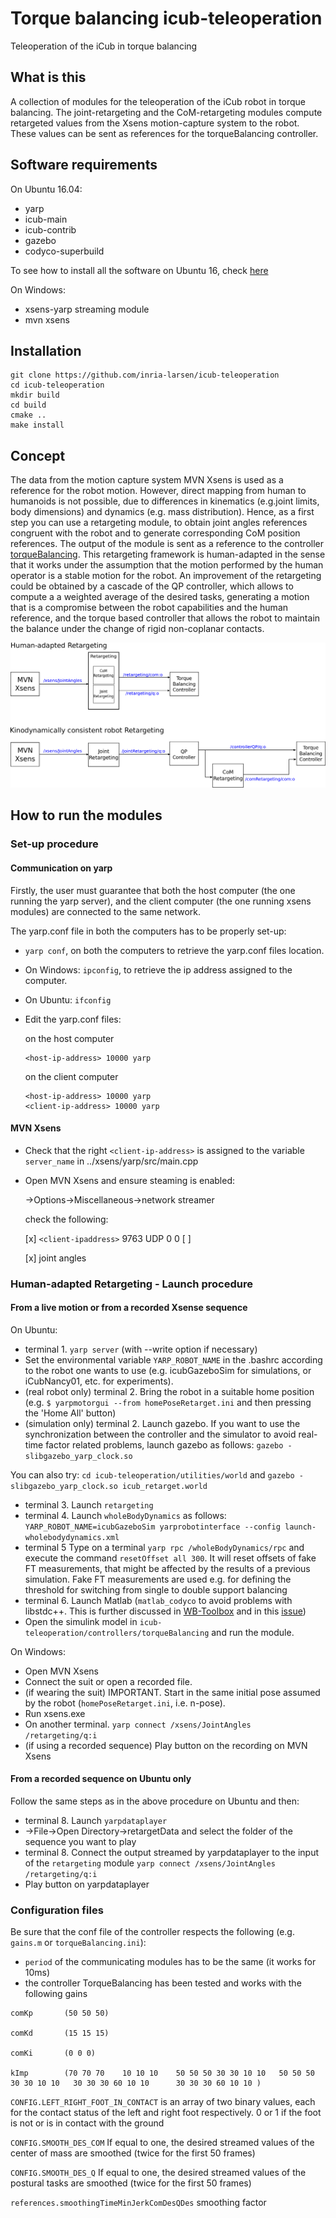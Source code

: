 # Torque balancing icub-teleoperation

Teleoperation of the iCub in torque balancing

## What is this

A collection of modules for the teleoperation of the iCub robot in torque balancing.
The joint-retargeting and the CoM-retargeting modules compute retargeted values from the Xsens motion-capture system to the robot. These values can be sent as references for the torqueBalancing controller.


## Software requirements

On Ubuntu 16.04:
* yarp
* icub-main
* icub-contrib
* gazebo
* codyco-superbuild

To see how to install all the software on Ubuntu 16, check [here](https://github.com/inria-larsen/icub-manual/wiki/How-to-install-the-software-on-your-machine-(Ubuntu-16))

On Windows:
* xsens-yarp streaming module
* mvn xsens


## Installation

```
git clone https://github.com/inria-larsen/icub-teleoperation
cd icub-teleoperation
mkdir build
cd build
cmake ..
make install
```


## Concept

The data from the motion capture system MVN Xsens is used as a reference for the robot motion. However, direct mapping from human to humanoids is not possible, due to differences in kinematics (e.g.joint limits, body dimensions) and dynamics (e.g. mass distribution). 
Hence, as a first step you can use a retargeting module, to obtain joint angles references congruent with the robot and to generate corresponding CoM position references. The output of the module is sent as a reference to the controller [torqueBalancing](https://www.frontiersin.org/articles/10.3389/frobt.2015.00006/full#B25). This retargeting framework is human-adapted in the sense that it works under the assumption that the motion performed by the human operator is a stable motion for the robot.
An improvement of the retargeting could be obtained by a cascade of the QP controller, which allows to compute a a weighted average of the desired tasks, generating a motion that is a compromise between the robot capabilities and the human reference, and the torque based controller that allows the robot to maintain the balance under the change of rigid non-coplanar contacts. 

![alt text](https://github.com/inria-larsen/icub-teleoperation/blob/master/doc/retargeting-chart.png "Software concept")


## How to run the modules

### Set-up procedure

#### Communication on yarp

Firstly, the user must guarantee that both the host computer (the one running the yarp server), and the client computer (the one running xsens modules) are connected to the same network.

The yarp.conf file in both the computers has to be properly set-up:
- `yarp conf`, on both the computers to retrieve the yarp.conf files location.
- On Windows: `ipconfig`, to retrieve the ip address assigned to the computer.
- On Ubuntu: `ifconfig`
- Edit the yarp.conf files:
	
	on the host computer

	```
	<host-ip-address> 10000 yarp
	```

	on the client computer

	```
	<host-ip-address> 10000 yarp
	<client-ip-address> 10000 yarp
	```

#### MVN Xsens

- Check that the right `<client-ip-address>` is assigned to the variable `server_name` in ../xsens/yarp/src/main.cpp
- Open MVN Xsens and ensure steaming is enabled:

    ->Options->Miscellaneous->network streamer

    check the following:

     [x] `<client-ipaddress>` 9763 UDP 0 0 [ ]

     [x] joint angles



### Human-adapted Retargeting - Launch procedure

#### From a live motion or from a recorded Xsense sequence 

On Ubuntu:
- terminal 1. `yarp server` (with --write option if necessary)
- Set the environmental variable `YARP_ROBOT_NAME` in the .bashrc according to the robot one wants to use (e.g. icubGazeboSim for simulations, or iCubNancy01, etc. for experiments).
- (real robot only) terminal 2. Bring the robot in a suitable home position (e.g. `$ yarpmotorgui --from homePoseRetarget.ini` and then pressing the 'Home All' button)
- (simulation only) terminal 2. Launch gazebo. If you want to use the synchronization between the controller and the simulator to avoid real-time factor related problems, launch gazebo as follows: `gazebo -slibgazebo_yarp_clock.so`

You can also try:
`cd icub-teleoperation/utilities/world` and `gazebo -slibgazebo_yarp_clock.so icub_retarget.world`

- terminal 3. Launch `retargeting`
- terminal 4. Launch `wholeBodyDynamics` as follows: `YARP_ROBOT_NAME=icubGazeboSim yarprobotinterface --config launch-wholebodydynamics.xml`
- terminal 5 Type on a terminal `yarp rpc /wholeBodyDynamics/rpc` and execute the command `resetOffset all 300`. It will reset offsets of fake FT measurements, that might be affected by the results of a previous simulation. Fake FT measurements are used e.g. for defining the threshold for switching from single to double support balancing
- terminal 6. Launch Matlab (`matlab_codyco` to avoid problems with libstdc++. This is further discussed in [WB-Toolbox](https://github.com/robotology/WB-Toolbox) and in this [issue](https://github.com/robotology/codyco-superbuild/issues/141#issuecomment-257892256))
- Open the simulink model in `icub-teleoperation/controllers/torqueBalancing` and run the module.


On Windows:
- Open MVN Xsens
- Connect the suit or open a recorded file.
- (if wearing the suit) IMPORTANT. Start in the same initial pose assumed by the robot (`homePoseRetarget.ini`, i.e. n-pose). 
- Run xsens.exe
- On another terminal. `yarp connect /xsens/JointAngles /retargeting/q:i`
- (if using a recorded sequence) Play button on the recording on MVN Xsens


#### From a recorded sequence on Ubuntu only 

Follow the same steps as in the above procedure on Ubuntu and then:
- terminal 8. Launch `yarpdataplayer`
- ->File->Open Directory->retargetData and select the folder of the sequence you want to play
- terminal 8. Connect the output streamed by yarpdataplayer to the input of the `retargeting` module `yarp connect /xsens/JointAngles /retargeting/q:i`
- Play button on yarpdataplayer


### Configuration files

Be sure that the conf file of the controller respects the following (e.g. `gains.m` or `torqueBalancing.ini`):
- `period` of the communicating modules has to be the same (it works for 10ms)
- the controller TorqueBalancing has been tested and works with the following gains
```
comKp       (50 50 50)

comKd       (15 15 15)

comKi       (0 0 0)

kImp        (70 70 70    10 10 10    50 50 50 30 30 10 10   50 50 50 30 30 10 10   30 30 30 60 10 10      30 30 30 60 10 10 )

```
`CONFIG.LEFT_RIGHT_FOOT_IN_CONTACT` is an array of two binary values, each for the contact status of the left and right foot respectively. 0 or 1 if the foot is not or is in contact with the ground   

`CONFIG.SMOOTH_DES_COM`  If equal to one, the desired streamed values of the center of mass are smoothed (twice for the first 50 frames) 

`CONFIG.SMOOTH_DES_Q`    If equal to one, the desired streamed values  of the postural tasks are smoothed (twice for the first 50 frames) 

`references.smoothingTimeMinJerkComDesQDes` smoothing factor    

